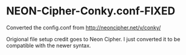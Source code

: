 # NEON-Cipher-Conky.conf-FIXED
Converted the config.conf from http://neoncipher.net/v/conky/

Origional file setup credit goes to Neon Cipher.
I just converted it to be compatible with the newer syntax.
